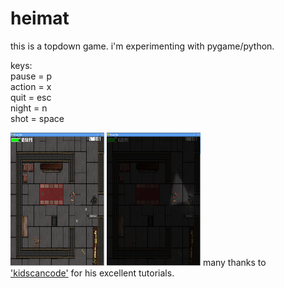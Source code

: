 # heimat

this is a topdown game. i'm experimenting with pygame/python.
    
    
keys:   
pause = p   
action = x   
quit = esc   
night = n   
shot = space   
    
    
<img src="https://github.com/nsklaus/heimat/blob/master/img/screen2.png" width="150" height="213"> <img src="https://github.com/nsklaus/heimat/blob/master/img/screen1.png" width="150" height="213">
many thanks to <a href="https://github.com/kidscancode/pygame_tutorials">'kidscancode'</a> for his excellent tutorials.
